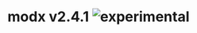 
# modx v2.4.1 ![experimental](https://img.shields.io/badge/stability-experimental-EC5315.svg?style=flat)

